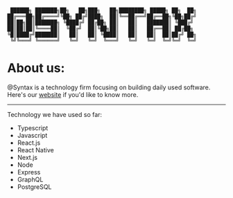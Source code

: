 ```

 ██████╗ ███████╗██╗   ██╗███╗   ██╗████████╗ █████╗ ██╗  ██╗
██╔═══██╗██╔════╝╚██╗ ██╔╝████╗  ██║╚══██╔══╝██╔══██╗╚██╗██╔╝
██║██╗██║███████╗ ╚████╔╝ ██╔██╗ ██║   ██║   ███████║ ╚███╔╝
██║██║██║╚════██║  ╚██╔╝  ██║╚██╗██║   ██║   ██╔══██║ ██╔██╗
╚█║████╔╝███████║   ██║   ██║ ╚████║   ██║   ██║  ██║██╔╝ ██╗
 ╚╝╚═══╝ ╚══════╝   ╚═╝   ╚═╝  ╚═══╝   ╚═╝   ╚═╝  ╚═╝╚═╝  ╚═╝

```

# About us:

@Syntax is a technology firm focusing on building daily used software. Here's our [website](http://www.atsyntax.com/) if you'd like to know more.

---

Technology we have used so far:

- Typescript
- Javascript
- React.js
- React Native
- Next.js
- Node
- Express
- GraphQL
- PostgreSQL
